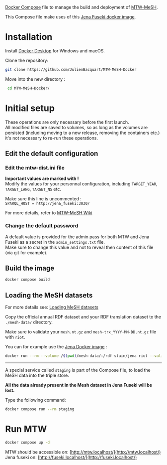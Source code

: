 
[Docker Compose](https://github.com/docker/compose) file to manage the build and deployment of [MTW-MeSH](https://github.com/filak/MTW-MeSH).

This Compose file make uses of this [Jena Fuseki docker image](https://github.com/stain/jena-docker/tree/master/jena-fuseki).

# Installation

Install [Docker Desktop](https://www.docker.com/products/docker-desktop) for Windows and macOS.

Clone the repository:

```bash
git clone https://github.com/JulienBacquart/MTW-MeSH-Docker
```

 Move into the new directory :
```bash
 cd MTW-MeSH-Docker/
```

# Initial setup

These operations are only necessary before the first launch.   
All modified files are saved to volumes, so as long as the volumes are persisted (including moving to a new release, removing the containers etc.) it's not necessary to re-run these operations. 

## Edit the default configuration

### Edit the mtw-dist.ini file

**Important values are marked with !**  
Modify the values for your personnal configuration, including `TARGET_YEAR`, `TARGET_LANG`, `TARGET_NS` etc.  

Make sure this line is uncommented :  
`SPARQL_HOST = http://jena_fuseki:3030/`

For more details, refer to [MTW-MeSH Wiki](https://github.com/filak/MTW-MeSH/wiki/Installation-on-Windows#mtw-binaries)

### Change the default password

A default value is provided for the admin pass for both MTW and Jena Fuseki as a secret in the `admin_settings.txt` file.  
Make sure to change this value and not to reveal then content of this file (via git for example).

## Build the image
```bash
docker compose build
```

## Loading the MeSH datasets

For more details see: [Loading MeSH datasets](https://github.com/filak/MTW-MeSH/wiki/Loading-MeSH-datasets)

Copy the official annual RDF dataset and your RDF translation dataset to the `./mesh-data/` directory.

Make sure to validate your `mesh.nt.gz` and `mesh-trx_YYYY-MM-DD.nt.gz` file with `riot`.  

You can for example use the [Jena Docker image](https://github.com/stain/jena-docker/tree/master/jena) :
```bash
docker run --rm --volume /$(pwd)/mesh-data/:/rdf stain/jena riot --validate mesh.nt.gz mesh-trx_YYYY-MM-DD.nt.gz
```

---

A special service called `staging` is part of the Compose file, to load the MeSH data into the triple store.  

**All the data already present in the Mesh dataset in Jena Fuseki will be lost.**

Type the following command:

```bash
docker compose run --rm staging
```

# Run MTW
```bash
docker compose up -d
```

MTW should be accessible on: [http://mtw.localhost/](http://mtw.localhost/)  
Jena fuseki on: [http://fuseki.localhost/](http://fuseki.localhost/)

